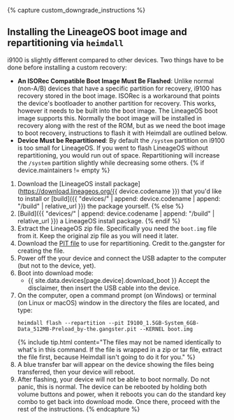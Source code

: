 {% capture custom_downgrade_instructions %}

## Installing the LineageOS boot image and repartitioning via `heimdall`

i9100 is slightly different compared to other devices. Two things have to be done before installing a custom recovery:
* **An ISORec Compatible Boot Image Must Be Flashed**: Unlike normal (non-A/B) devices that have a specific partition for recovery, i9100 has recovery stored in the boot image. ISORec is a workaround that points the device's bootloader to another partition for recovery. This works, however it needs to be built into the boot image. The LineageOS boot image supports this. Normally the boot image will be installed in recovery along with the rest of the ROM, but as we need the boot image to boot recovery, instructions to flash it with Heimdall are outlined below.
* **Device Must be Repartitioned**: By default the `/system` partition on i9100 is too small for LineageOS. If you went to flash LineageOS without repartitioning, you would run out of space. Repartitioning will increase the `/system` partition slightly while decreasing some others.
{% if device.maintainers != empty %}
1. Download the [LineageOS install package](https://download.lineageos.org/{{ device.codename }}) that you'd like to install or [build]({{ "devices/" | append: device.codename | append: "/build" | relative_url }}) the package yourself.
{% else %}
1. [Build]({{ "devices/" | append: device.codename | append: "/build" | relative_url }}) a LineageOS install package.
{% endif %}
2. Extract the LineageOS zip file. Specifically you need the `boot.img` file from it. Keep the original zip file as you will need it later.
3. Download the [PIT file](https://androidfilehost.com/?fid=24591000424954843) to use for repartitioning. Credit to the.gangster for creating the file.
4. Power off the your device and connect the USB adapter to the computer (but not to the device, yet).
5. Boot into download mode:
    * {{ site.data.devices[page.device].download_boot }}
    Accept the disclaimer, then insert the USB cable into the device.
6. On the computer, open a command prompt (on Windows) or terminal (on Linux or macOS) window in the directory the files are located, and type:    
    ```
    heimdall flash --repartition --pit I9100_1.5GB-System_6GB-Data_512MB-Preload_by-the.gangster.pit --KERNEL boot.img
    ```
    {% include tip.html content="The files may not be named identically to what's in this command. If the file is wrapped in a zip or tar file, extract the file first, because Heimdall isn't going to do it for you." %}    
7. A blue transfer bar will appear on the device showing the files being transferred, then your device will reboot.
8. After flashing, your device will not be able to boot normally. Do not panic, this is normal. The device can be rebooted by holding both volume buttons and power, when it reboots you can do the standard key combo to get back into download mode. Once there, proceed with the rest of the instructions.
{% endcapture %}
